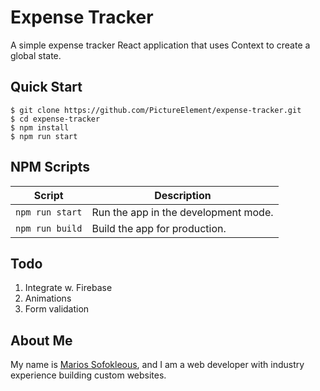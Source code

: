 # Expense Tracker

A simple expense tracker React application that uses Context to create a global state.

## Quick Start

```shell
$ git clone https://github.com/PictureElement/expense-tracker.git
$ cd expense-tracker
$ npm install
$ npm run start
```

## NPM Scripts

|Script|Description|
|---|---|
|`npm run start`|Run the app in the development mode.
|`npm run build`|Build the app for production.

## Todo

1. Integrate w. Firebase
2. Animations
3. Form validation

## About Me

My name is [Marios Sofokleous](https://www.msof.me/), and I am a web developer with industry experience building custom websites.